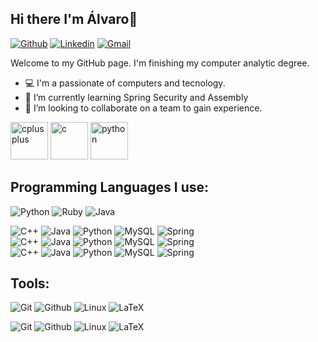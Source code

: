 ## Hi there I'm Álvaro👋
[![Github](https://img.shields.io/badge/-Github-000?style=flat&logo=Github&logoColor=white)](https://github.com/Denix04)
[![Linkedin](https://img.shields.io/badge/-LinkedIn-blue?style=flat&logo=Linkedin&logoColor=white)](www.linkedin.com/in/álvaro-debernardi-48b6302b6)
[![Gmail](https://img.shields.io/badge/-Gmail-c14438?style=flat&logo=Gmail&logoColor=white)](mailto:alvarodebernardi1@gmail.com)

Welcome to my GitHub page. I'm finishing my computer analytic degree.

- 💻 I'm a passionate of computers and tecnology.
- 🌱 I’m currently learning Spring Security and Assembly
- 👯 I’m looking to collaborate on a team to gain experience.

<p align="left">
 <img style="margin: auto;" src="https://raw.githubusercontent.com/Denix04/Denix04/main/icons/cpp.png" alt=cplusplus width="60" height="60"/>
 <img style="margin: auto;" src="https://raw.githubusercontent.com/Denix04/Denix04/main/icons/c.png" alt=c width="60" height="60"/>
 <img style="margin: auto;" src="https://raw.githubusercontent.com/Denix04/Denix04/main/icons/python.png" alt=python width="60" height="60"/>
</p>

## Programming Languages I use: 
![Python](http://img.shields.io/badge/-Python-3776AB?style=flat-square&logo=python&logoColor=ffff4a)
![Ruby](http://img.shields.io/badge/-Ruby-CC342D?style=flat-square&logo=ruby&logoColor=ffe8e8)
![Java](http://img.shields.io/badge/-Java-007396?style=flat-square&logo=java&logoColor=ffffff)

![C++](https://img.shields.io/badge/-C-black?style=flat-square&logo=c)
![Java](https://img.shields.io/badge/-Java-000000?style=flat&logo=java)
![Python](https://img.shields.io/badge/-Python-000000?style=flat&logo=python)
![MySQL](https://img.shields.io/badge/-MySQL-333333?style=flat&logo=mysql)
![Spring](http://img.shields.io/badge/-Spring-6DB33F?style=flat-square&logo=spring&logoColor=ffffff) 
<br />
![C++](https://img.shields.io/badge/-C-333333?style=flat-square&logo=c)
![Java](https://img.shields.io/badge/-Java-333333?style=flat&logo=java)
![Python](https://img.shields.io/badge/-Python-333333?style=flat&logo=python)
![MySQL](https://img.shields.io/badge/-MySQL-333333?style=flat&logo=mysql)
![Spring](http://img.shields.io/badge/-Spring-333333?style=flat-square&logo=spring&)
<br />
![C++](https://img.shields.io/badge/-C-000000?style=flat-square&logo=c)
![Java](https://img.shields.io/badge/-Java-000000?style=flat&logo=java)
![Python](https://img.shields.io/badge/-Python-000000?style=flat&logo=python)
![MySQL](https://img.shields.io/badge/-MySQL-000000?style=flat&logo=mysql)
![Spring](http://img.shields.io/badge/-Spring-000000?style=flat-square&logo=spring&)
## Tools:

![Git](https://img.shields.io/badge/-Git-000000?style=flat&logo=git)
![Github](https://img.shields.io/badge/-Github-000000?style=flat&logo=github)
![Linux](https://img.shields.io/badge/-Linux-333333?style=flat&logo=Linux&logoColor=FCC624)
![LaTeX](http://img.shields.io/badge/-LaTeX-008080?style=flat-square&logo=latex&logoColor=ffffff)<br />

![Git](https://img.shields.io/badge/-Git-000000?style=flat&logo=git)
![Github](https://img.shields.io/badge/-Github-000000?style=flat&logo=github)
![Linux](https://img.shields.io/badge/-Linux-000000?style=flat&logo=Linux&logoColor=FCC624)
![LaTeX](http://img.shields.io/badge/-LaTeX-000000?style=flat-square&logo=latex&logoColor=ffffff)<br />

<!-- for adding in the future
![Sass](https://img.shields.io/badge/-Sass-%23CC6699?style=flat-square&logo=sass&logoColor=ffffff)
![JavaScript](https://img.shields.io/badge/-JavaScript-%23F7DF1C?style=flat-square&logo=javascript&logoColor=000000&color=d1b01f)
![Nodejs](https://img.shields.io/badge/-Nodejs-black?style=flat-square&logo=Node.js&logoColor=00d632)
![React](https://img.shields.io/badge/-React-%23282C34?style=flat-square&logo=react)
![Rails](http://img.shields.io/badge/-Ruby%20on%20Rails-CC0000?style=flat-square&logo=ruby-on-rails&logoColor=ffffff)
![Jekyll](http://img.shields.io/badge/-Jekyll-CC0000?style=flat-square&logo=jekyll&logoColor=ffffff)
![Redis](https://img.shields.io/badge/-Redis-DC382D?style=flat-square&logo=redis&logoColor=ffffff)
![PostgreSQL](https://img.shields.io/badge/-PostgreSQL-336791?style=flat-square&logo=postgresql)
![GraphQL](https://img.shields.io/badge/-GraphQL-E10098?style=flat-square&logo=graphql&logoColor=ffffff)
![Heroku](https://img.shields.io/badge/-Heroku-430098?style=flat-square&logo=heroku&logoColor=ffffff)
![Docker](https://img.shields.io/badge/-Docker-black?style=flat-square&logo=docker)
![NGINX](http://img.shields.io/badge/-NGINX-269539?style=flat-square&logo=nginx&logoColor=ffffff)
![IntelliJ IDEA](http://img.shields.io/badge/-IntelliJ%20IDEA-000000?style=flat-square&logo=intellij-idea&logoColor=ffffff)
![VS Code](http://img.shields.io/badge/-VS%20Code-007ACC?style=flat-square&logo=visual-studio-code&logoColor=ffffff)
![Debian](http://img.shields.io/badge/-Debian-A81D33?style=flat-square&logo=debian&logoColor=ffffff)
![FreeBSD](http://img.shields.io/badge/-Free%20BSD-AB2B28?style=flat-square&logo=freebsd&logoColor=ffffff)
![GNU Emacs](http://img.shields.io/badge/-GNU%20Emacs-7F5AB6?style=flat-square&logo=gnu-emacs&logoColor=ffffff)
![GNU Bash](http://img.shields.io/badge/-GNU%20Bash-000000?style=flat-square&logo=gnu-bash&logoColor=ffffff)

-->
